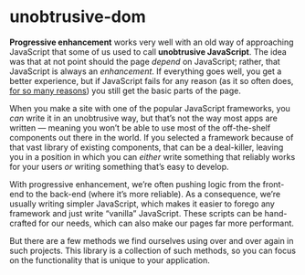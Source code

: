 # unobtrusive-dom
**Progressive enhancement** works very well with an old way of approaching JavaScript that some of us used to call **unobtrusive JavaScript**. The idea was that at not point should the page _depend_ on JavaScript; rather, that JavaScript is always an _enhancement_. If everything goes well, you get a better experience, but if JavaScript fails for any reason (as it so often does, [for so many reasons](https://www.kryogenix.org/code/browser/everyonehasjs.html)) you still get the basic parts of the page.

When you make a site with one of the popular JavaScript frameworks, you _can_ write it in an unobtrusive way, but that’s not the way most apps are written — meaning you won’t be able to use most of the off-the-shelf components out there in the world. If you selected a framework because of that vast library of existing components, that can be a deal-killer, leaving you in a position in which you can _either_ write something that reliably works for your users _or_ writing something that’s easy to develop.

With progressive enhancement, we’re often pushing logic from the front-end to the back-end (where it’s more reliable). As a consequence, we’re usually writing simpler JavaScript, which makes it easier to forego any framework and just write “vanilla” JavaScript. These scripts can be hand-crafted for our needs, which can also make our pages far more performant.

But there are a few methods we find ourselves using over and over again in such projects. This library is a collection of such methods, so you can focus on the functionality that is unique to your application.
